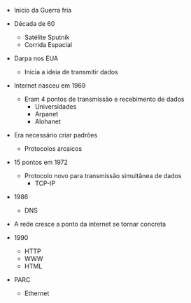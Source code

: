 - Início da Guerra fria
- Década de 60
	- Satélite Sputnik
	- Corrida Espacial
- Darpa nos EUA
	- Inicia a ideia de transmitir dados
- Internet nasceu em 1969
	- Eram 4 pontos de transmissão e recebimento de dados
		- Universidades
		- Arpanet
		- Alohanet
- Era necessário criar padrões
	- Protocolos arcaicos
- 15 pontos em 1972
	- Protocolo novo para transmissão simultânea de dados
		- TCP-IP

- 1986
	- DNS
- A rede cresce a ponto da internet se tornar concreta
- 1990
	- HTTP
	- WWW
	- HTML
- PARC
	- Ethernet

